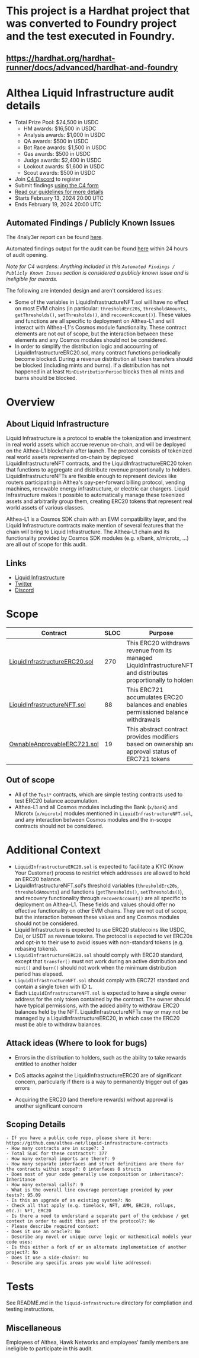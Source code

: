 # This project is a Hardhat project that was converted to Foundry project and the test executed in Foundry.

## https://hardhat.org/hardhat-runner/docs/advanced/hardhat-and-foundry

# Althea Liquid Infrastructure audit details

- Total Prize Pool: $24,500 in USDC
  - HM awards: $16,500 in USDC
  - Analysis awards: $1,000 in USDC
  - QA awards: $500 in USDC
  - Bot Race awards: $1,500 in USDC
  - Gas awards: $500 in USDC
  - Judge awards: $2,400 in USDC
  - Lookout awards: $1,600 in USDC
  - Scout awards: $500 in USDC
- Join [C4 Discord](https://discord.gg/code4rena) to register
- Submit findings [using the C4 form](https://code4rena.com/contests/2024-02-althea-liquid-infrastructure/submit)
- [Read our guidelines for more details](https://docs.code4rena.com/roles/wardens)
- Starts February 13, 2024 20:00 UTC
- Ends February 19, 2024 20:00 UTC

## Automated Findings / Publicly Known Issues

The 4naly3er report can be found [here](https://github.com/code-423n4/2024-02-althea-liquid-infrastructure/blob/main/4naly3er-report.md).

Automated findings output for the audit can be found [here](https://github.com/code-423n4/2024-02-althea-liquid-infrastructure/blob/main/bot-report.md) within 24 hours of audit opening.

_Note for C4 wardens: Anything included in this `Automated Findings / Publicly Known Issues` section is considered a publicly known issue and is ineligible for awards._

The following are intended design and aren't considered issues:
* Some of the variables in LiquidInfrastructureNFT.sol will have no effect on most EVM chains (in particular: `thresholdErc20s`, `thresholdAmounts`, `getThresholds()`, `setThresholds()`, and `recoverAccount()`).
These values and functions are all specific to deployment on Althea-L1 and will interact with Althea-L1's Cosmos module functionality. These contract elements are not out of scope, but the interaction between these elements and any Cosmos modules should not be considered.
* In order to simplify the distribution logic and accounting of LiquidInfrastructureERC20.sol, many contract functions periodically become blocked.
During a revenue distribution all token transfers should be blocked (including mints and burns).
If a distribution has not happened in at least `MinDistributionPeriod` blocks then all mints and burns should be blocked.

# Overview

## About Liquid Infrastructure

Liquid Infrastructure is a protocol to enable the tokenization and investment in real world assets which accrue revenue on-chain, and will be deployed on the Althea-L1 blockchain after launch.
The protocol consists of tokenized real world assets represented on-chain by deployed LiquidInfrastructureNFT contracts, and the LiquidInfrastructureERC20 token that functions to aggregate and distribute revenue proportionally to holders.
LiquidInfrastructureNFTs are flexible enough to represent devices like routers participating in Althea's pay-per-forward billing protocol, vending machines, renewable energy infrastructure, or electric car chargers.
Liquid Infrastructure makes it possible to automatically manage these tokenized assets and arbitrarily group them, creating ERC20 tokens that represent real world assets of various classes.

Althea-L1 is a Cosmos SDK chain with an EVM compatibility layer, and the Liquid Infrastructure contracts make mention of several features that the chain will bring to Liquid Infrastructure.
The Althea-L1 chain and its functionality provided by Cosmos SDK modules (e.g. x/bank, x/microtx, ...) are all out of scope for this audit.

## Links

- [Liquid Infrastructure](https://www.althea.net/liquid-infrastructure)
- [Twitter](https://twitter.com/AltheaNetwork)
- [Discord](https://discord.gg/hHx7HxcycF)

# Scope

| Contract                                                                                                                                                                    | SLOC | Purpose                                                                                                          | Libraries used                                                                                                                                                                                                                 |
| --------------------------------------------------------------------------------------------------------------------------------------------------------------------------- | ---- | ---------------------------------------------------------------------------------------------------------------- | ------------------------------------------------------------------------------------------------------------------------------------------------------------------------------------------------------------------------------ |
| [LiquidInfrastructureERC20.sol](https://github.com/code-423n4/2024-02-althea-liquid-infrastructure/blob/main/liquid-infrastructure/contracts/LiquidInfrastructureERC20.sol) | 270  | This ERC20 withdraws revenue from its managed LiquidInfrastructureNFTs and distributes proportionally to holders | [`@openzeppelin/*`](https://openzeppelin.com/contracts/)                                                                                                                                                                       |
| [LiquidInfrastructureNFT.sol](https://github.com/code-423n4/2024-02-althea-liquid-infrastructure/blob/main/liquid-infrastructure/contracts/LiquidInfrastructureNFT.sol)     | 88   | This ERC721 accumulates ERC20 balances and enables permissioned balance withdrawals                              | [`@openzeppelin/*`](https://openzeppelin.com/contracts/) [`OwnableApprovableERC721`](https://github.com/code-423n4/2024-02-althea-liquid-infrastructure/blob/main/liquid-infrastructure/contracts/OwnableApprovableERC721.sol) |
| [OwnableApprovableERC721.sol](https://github.com/code-423n4/2024-02-althea-liquid-infrastructure/blob/main/liquid-infrastructure/contracts/OwnableApprovableERC721.sol)     | 19   | This abstract contract provides modifiers based on ownership and approval status of ERC721 tokens                | [`@openzeppelin/*`](https://openzeppelin.com/contracts/)                                                                                                                                                                       |

## Out of scope

- All of the `Test*` contracts, which are simple testing contracts used to test ERC20 balance accumulation.
- Althea-L1 and all Cosmos modules including the Bank (`x/bank`) and Microtx (`x/microtx`) modules mentioned in `LiquidInfrastructureNFT.sol`, and any interaction between Cosmos modules and the in-scope contracts should not be considered.

# Additional Context

- `LiquidInfrastructureERC20.sol` is expected to facilitate a KYC (Know Your Customer) process to restrict which addresses are allowed to hold an ERC20 balance.
- LiquidInfrastructureNFT.sol's threshold variables (`thresholdErc20s`, `thresholdAmounts`) and functions (`getThresholds()`, `setThresholds()`), and recovery functionality through `recoverAccount()` are all specific to deployment on Althea-L1. These fields and values should offer no effective functionality on other EVM chains. They are not out of scope, but the interaction between these values and any Cosmos modules should not be considered.
- Liquid Infrastructure is expected to use ERC20 stablecoins like USDC, Dai, or USDT as revenue tokens. The protocol is expected to vet ERC20s and opt-in to their use to avoid issues with non-standard tokens (e.g. rebasing tokens).
- `LiquidInfrastructureERC20.sol` should comply with ERC20 standard, except that `transfer()` must not work during an active distribution and `mint()` and `burn()` should not work when the minimum distribution period has elapsed.
- `LiquidInfrastructureNFT.sol` should comply with ERC721 standard and contain a single token with ID `1`.
- Each `LiquidInfrastructureNFT.sol` is expected to have a single owner address for the only token contained by the contract. The owner should have typical permissions, with the added ability to withdraw ERC20 balances held by the NFT. LiquidInfrastructureNFTs may or may not be managed by a LiquidInfrastructureERC20, in which case the ERC20 must be able to withdraw balances.

## Attack ideas (Where to look for bugs)

- Errors in the distribution to holders, such as the ability to take rewards entitled to another holder

- DoS attacks against the LiquidInfrastructureERC20 are of significant concern, particularly if there is a way to permanently trigger out of gas errors

- Acquiring the ERC20 (and therefore rewards) without approval is another significant concern

## Scoping Details

```
- If you have a public code repo, please share it here: https://github.com/althea-net/liquid-infrastructure-contracts
- How many contracts are in scope?: 3
- Total SLoC for these contracts?: 377
- How many external imports are there?: 9
- How many separate interfaces and struct definitions are there for the contracts within scope?: 0 interfaces 0 structs
- Does most of your code generally use composition or inheritance?: Inheritance
- How many external calls?: 9
- What is the overall line coverage percentage provided by your tests?: 95.09
- Is this an upgrade of an existing system?: No
- Check all that apply (e.g. timelock, NFT, AMM, ERC20, rollups, etc.): NFT, ERC20
- Is there a need to understand a separate part of the codebase / get context in order to audit this part of the protocol?: No
- Please describe required context:
- Does it use an oracle?: No
- Describe any novel or unique curve logic or mathematical models your code uses:
- Is this either a fork of or an alternate implementation of another project?: No
- Does it use a side-chain?: No
- Describe any specific areas you would like addressed:
```

# Tests

See README.md in the `liquid-infrastructure` directory for compliation and testing instructions.

## Miscellaneous

Employees of Althea, Hawk Networks and employees' family members are ineligible to participate in this audit.
